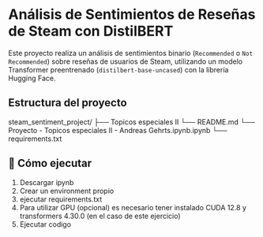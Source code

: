 # Análisis de Sentimientos de Reseñas de Steam con DistilBERT
Este proyecto realiza un análisis de sentimientos binario (`Recommended` o `Not Recommended`) sobre reseñas de usuarios de Steam, utilizando un modelo Transformer preentrenado (`distilbert-base-uncased`) con la librería Hugging Face.

## Estructura del proyecto

steam_sentiment_project/
├── Topicos especiales II
  └── README.md
  └── Proyecto - Topicos especiales II - Andreas Gehrts.ipynb.ipynb
  └── requirements.txt

## 🚀 Cómo ejecutar

1. Descargar ipynb
2. Crear un environment propio
3. ejecutar requirements.txt
4. Para utilizar GPU (opcional) es necesario tener instalado CUDA 12.8 y transformers 4.30.0 (en el caso de este ejercicio)
5. Ejecutar codigo
